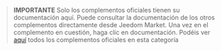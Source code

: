 
>**IMPORTANTE**
>Solo los complementos oficiales tienen su documentación aquí. Puede consultar la documentación de los otros complementos directamente desde Jeedom Market. Una vez en el complemento en cuestión, haga clic en documentación.
>Podéis ver [aquí](https://market.jeedom.com/index.php?v=d&p=market&type=plugin&categorie=i18n) todos los complementos oficiales en esta categoría


